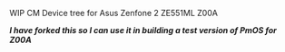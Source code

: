 WIP CM Device tree for Asus Zenfone 2 ZE551ML Z00A

***I have forked this so I can use it in building a test version of PmOS for Z00A***
